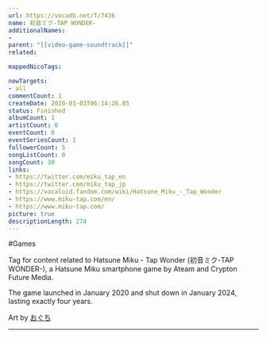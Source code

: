 ```yaml
---
url: https://vocadb.net/T/7436
name: 初音ミク-TAP WONDER-
additionalNames: 
- 
parent: "[[video-game-soundtrack]]"
related:

mappedNicoTags:

newTargets:
- all
commentCount: 1
createDate: 2020-03-03T06:14:26.85
status: Finished
albumCount: 1
artistCount: 0
eventCount: 0
eventSeriesCount: 1
followerCount: 5
songListCount: 0
songCount: 30
links: 
- https://twitter.com/miku_tap_en
- https://twitter.com/miku_tap_jp
- https://vocaloid.fandom.com/wiki/Hatsune_Miku_-_Tap_Wonder
- https://www.miku-tap.com/en/
- https://www.miku-tap.com/
picture: true
descriptionLength: 274
---
```


#Games

Tag for content related to Hatsune Miku - Tap Wonder (初音ミク-TAP WONDER-), a Hatsune Miku smartphone game by Ateam and Crypton Future Media.

The game launched in January 2020 and shut down in January 2024, lasting exactly four years.

Art by [おぐち](https://vocadb.net/Ar/9349)

---

